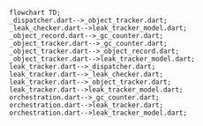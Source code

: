 <!---
Generated by https://github.com/polina-c/layerlens
Dependencies that create loop are markes with `!`.
-->

```mermaid
flowchart TD;
_dispatcher.dart-->_object_tracker.dart;
_leak_checker.dart-->leak_tracker_model.dart;
_object_record.dart-->_gc_counter.dart;
_object_tracker.dart-->_gc_counter.dart;
_object_tracker.dart-->_object_record.dart;
_object_tracker.dart-->leak_tracker_model.dart;
leak_tracker.dart-->_dispatcher.dart;
leak_tracker.dart-->_leak_checker.dart;
leak_tracker.dart-->_object_tracker.dart;
leak_tracker.dart-->leak_tracker_model.dart;
orchestration.dart-->_gc_counter.dart;
orchestration.dart-->leak_tracker.dart;
orchestration.dart-->leak_tracker_model.dart;
```

